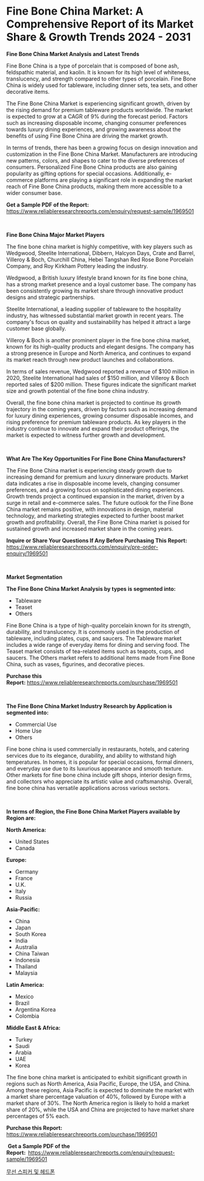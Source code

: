 <p><h1>Fine Bone China Market: A Comprehensive Report of its Market Share & Growth Trends 2024 - 2031</h1></p><p><strong>Fine Bone China Market Analysis and Latest Trends</strong></p>
<p><p>Fine Bone China is a type of porcelain that is composed of bone ash, feldspathic material, and kaolin. It is known for its high level of whiteness, translucency, and strength compared to other types of porcelain. Fine Bone China is widely used for tableware, including dinner sets, tea sets, and other decorative items.</p><p>The Fine Bone China Market is experiencing significant growth, driven by the rising demand for premium tableware products worldwide. The market is expected to grow at a CAGR of 9% during the forecast period. Factors such as increasing disposable income, changing consumer preferences towards luxury dining experiences, and growing awareness about the benefits of using Fine Bone China are driving the market growth.</p><p>In terms of trends, there has been a growing focus on design innovation and customization in the Fine Bone China Market. Manufacturers are introducing new patterns, colors, and shapes to cater to the diverse preferences of consumers. Personalized Fine Bone China products are also gaining popularity as gifting options for special occasions. Additionally, e-commerce platforms are playing a significant role in expanding the market reach of Fine Bone China products, making them more accessible to a wider consumer base.</p></p>
<p><strong>Get a Sample PDF of the Report:&nbsp;</strong> <a href="https://www.reliableresearchreports.com/enquiry/request-sample/1969501">https://www.reliableresearchreports.com/enquiry/request-sample/1969501</a></p>
<p>&nbsp;</p>
<p><strong>Fine Bone China Major Market Players</strong></p>
<p><p>The fine bone china market is highly competitive, with key players such as Wedgwood, Steelite International, Dibbern, Halcyon Days, Crate and Barrel, Villeroy & Boch, Churchill China, Hebei Tangshan Red Rose Bone Porcelain Company, and Roy Kirkham Pottery leading the industry.</p><p>Wedgwood, a British luxury lifestyle brand known for its fine bone china, has a strong market presence and a loyal customer base. The company has been consistently growing its market share through innovative product designs and strategic partnerships.</p><p>Steelite International, a leading supplier of tableware to the hospitality industry, has witnessed substantial market growth in recent years. The company's focus on quality and sustainability has helped it attract a large customer base globally.</p><p>Villeroy & Boch is another prominent player in the fine bone china market, known for its high-quality products and elegant designs. The company has a strong presence in Europe and North America, and continues to expand its market reach through new product launches and collaborations.</p><p>In terms of sales revenue, Wedgwood reported a revenue of $100 million in 2020, Steelite International had sales of $150 million, and Villeroy & Boch reported sales of $200 million. These figures indicate the significant market size and growth potential of the fine bone china industry.</p><p>Overall, the fine bone china market is projected to continue its growth trajectory in the coming years, driven by factors such as increasing demand for luxury dining experiences, growing consumer disposable incomes, and rising preference for premium tableware products. As key players in the industry continue to innovate and expand their product offerings, the market is expected to witness further growth and development.</p></p>
<p>&nbsp;</p>
<p><strong>What Are The Key Opportunities For Fine Bone China Manufacturers?</strong></p>
<p><p>The Fine Bone China market is experiencing steady growth due to increasing demand for premium and luxury dinnerware products. Market data indicates a rise in disposable income levels, changing consumer preferences, and a growing focus on sophisticated dining experiences. Growth trends project a continued expansion in the market, driven by a surge in retail and e-commerce sales. The future outlook for the Fine Bone China market remains positive, with innovations in design, material technology, and marketing strategies expected to further boost market growth and profitability. Overall, the Fine Bone China market is poised for sustained growth and increased market share in the coming years.</p></p>
<p><strong>Inquire or Share Your Questions If Any Before Purchasing This Report:</strong> <a href="https://www.reliableresearchreports.com/enquiry/pre-order-enquiry/1969501">https://www.reliableresearchreports.com/enquiry/pre-order-enquiry/1969501</a></p>
<p>&nbsp;</p>
<p><strong>Market Segmentation</strong></p>
<p><strong>The Fine Bone China Market Analysis by types is segmented into:</strong></p>
<p><ul><li>Tableware</li><li>Teaset</li><li>Others</li></ul></p>
<p><p>Fine Bone China is a type of high-quality porcelain known for its strength, durability, and translucency. It is commonly used in the production of tableware, including plates, cups, and saucers. The Tableware market includes a wide range of everyday items for dining and serving food. The Teaset market consists of tea-related items such as teapots, cups, and saucers. The Others market refers to additional items made from Fine Bone China, such as vases, figurines, and decorative pieces.</p></p>
<p><strong>Purchase this Report:&nbsp;</strong><a href="https://www.reliableresearchreports.com/purchase/1969501">https://www.reliableresearchreports.com/purchase/1969501</a></p>
<p>&nbsp;</p>
<p><strong>The Fine Bone China Market Industry Research by Application is segmented into:</strong></p>
<p><ul><li>Commercial Use</li><li>Home Use</li><li>Others</li></ul></p>
<p><p>Fine bone china is used commercially in restaurants, hotels, and catering services due to its elegance, durability, and ability to withstand high temperatures. In homes, it is popular for special occasions, formal dinners, and everyday use due to its luxurious appearance and smooth texture. Other markets for fine bone china include gift shops, interior design firms, and collectors who appreciate its artistic value and craftsmanship. Overall, fine bone china has versatile applications across various sectors.</p></p>
<p>&nbsp;</p>
<p><strong>In terms of Region, the Fine Bone China Market Players available by Region are:</strong></p>
<p>
    <p> <strong> North America: </strong>
        <ul>
            <li>United States</li>
            <li>Canada</li>
        </ul>
        </p> 
    <p> <strong> Europe: </strong>
        <ul>
            <li>Germany</li>
            <li>France</li>
            <li>U.K.</li>
            <li>Italy</li>
            <li>Russia</li>
        </ul>
        </p> 
    <p> <strong> Asia-Pacific: </strong>
        <ul>
            <li>China</li>
            <li>Japan</li>
            <li>South Korea</li>
            <li>India</li>
            <li>Australia</li>
            <li>China Taiwan</li>
            <li>Indonesia</li>
            <li>Thailand</li>
            <li>Malaysia</li>
        </ul>
        </p> 
    <p> <strong> Latin America: </strong>
        <ul>
            <li>Mexico</li>
            <li>Brazil</li>
            <li>Argentina Korea</li>
            <li>Colombia</li>
        </ul>
        </p> 
    <p> <strong> Middle East & Africa: </strong>
        <ul>
            <li>Turkey</li>
            <li>Saudi</li>
            <li>Arabia</li>
            <li>UAE</li>
            <li>Korea</li>
        </ul>
    </p>
    </p>
<p><p>The fine bone china market is anticipated to exhibit significant growth in regions such as North America, Asia Pacific, Europe, the USA, and China. Among these regions, Asia Pacific is expected to dominate the market with a market share percentage valuation of 40%, followed by Europe with a market share of 30%. The North America region is likely to hold a market share of 20%, while the USA and China are projected to have market share percentages of 5% each.</p></p>
<p><strong>Purchase this Report: </strong><a href="https://www.reliableresearchreports.com/purchase/1969501">https://www.reliableresearchreports.com/purchase/1969501</a></p>
<p>&nbsp;<strong>Get a Sample PDF of the Report:&nbsp;&nbsp;</strong><a href="https://www.reliableresearchreports.com/enquiry/request-sample/1969501">https://www.reliableresearchreports.com/enquiry/request-sample/1969501</a></p>
<p><strong></strong></p>
<p><p><a href="https://github.com/vs019sa3m8x/Market-Research-Report-List-1/blob/main/72800904492.md">무선 스피커 및 헤드폰</a></p></p>